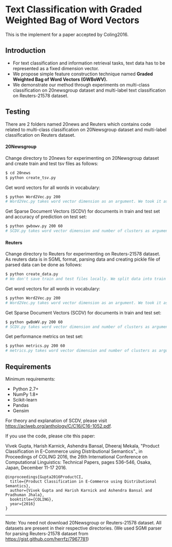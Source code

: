 # Text Classification with Graded Weighted Bag of Word Vectors
This is the implement for a paper accepted by Coling2016.

## Introduction
  - For text classification and information retrieval tasks, text data has to be represented as a fixed dimension vector. 
  - We propose simple feature construction technique named **Graded Weighted Bag of Word Vectors (GWBoWV).**
  - We demonstrate our method through experiments on multi-class classification on 20newsgroup dataset and multi-label text classification on Reuters-21578 dataset. 

## Testing
There are 2 folders named 20news and Reuters which contains code related to multi-class classification on 20Newsgroup dataset and multi-label classification on Reuters dataset.
#### 20Newsgroup
Change directory to 20news for experimenting on 20Newsgroup dataset and create train and test tsv files as follows:
```sh
$ cd 20news
$ python create_tsv.py
```
Get word vectors for all words in vocabulary:
```sh
$ python Word2Vec.py 200
# Word2Vec.py takes word vector dimension as an argument. We took it as 200.
```
Get Sparse Document Vectors (SCDV) for documents in train and test set and accuracy of prediction on test set:
```sh
$ python gwbowv.py 200 60
# SCDV.py takes word vector dimension and number of clusters as arguments. We took word vector dimension as 200 and number of clusters as 60.
```
#### Reuters
Change directory to Reuters for experimenting on Reuters-21578 dataset. As reuters data is in SGML format, parsing data and creating pickle file of parsed data can be done as follows:
```sh
$ python create_data.py
# We don't save train and test files locally. We split data into train and test whenever needed.
```
Get word vectors for all words in vocabulary: 
```sh
$ python Word2Vec.py 200
# Word2Vec.py takes word vector dimension as an argument. We took it as 200.
```
Get Sparse Document Vectors (SCDV) for documents in train and test set:
```sh
$ python gwBoWV.py 200 60
# SCDV.py takes word vector dimension and number of clusters as arguments. We took word vector dimension as 200 and number of clusters as 60.
```
Get performance metrics on test set:
```sh
$ python metrics.py 200 60
# metrics.py takes word vector dimension and number of clusters as arguments. We took word vector dimension as 200 and number of clusters as 60.
```

## Requirements
Minimum requirements:
  -  Python 2.7+
  -  NumPy 1.8+
  -  Scikit-learn
  -  Pandas
  -  Gensim

For theory and explanation of SCDV, please visit https://aclweb.org/anthology/C/C16/C16-1052.pdf.

If you use the code, please cite this paper:

Vivek Gupta, Harish Karnick, Ashendra Bansal, Dheeraj Mekala, "Product Classification in E-Commerce using Distributional Semantics"., in Proceedings of COLING 2016, the 26th International Conference on Computational Linguistics: Technical Papers,
pages 536–546, Osaka, Japan, December 11-17 2016.

```
@inproceedings{Gupta2016ProductCI,
  title={Product Classification in E-Commerce using Distributional Semantics},
  author={Vivek Gupta and Harish Karnick and Ashendra Bansal and Pradhuman Jhala},
  booktitle={COLING},
  year={2016}
} 
```
--------------------------------------------------------------------------------------------------------------------



Note: You need not download 20Newsgroup or Reuters-21578 dataset. All datasets are present in their respective directories. (We used SGMl parser for parsing Reuters-21578 dataset from  https://gist.github.com/herrfz/7967781)
